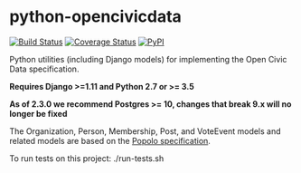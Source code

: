 python-opencivicdata
====================

[![Build Status](https://travis-ci.org/opencivicdata/python-opencivicdata.svg?branch=master)](https://travis-ci.org/opencivicdata/python-opencivicdata)
[![Coverage Status](https://coveralls.io/repos/opencivicdata/python-opencivicdata/badge.png?branch=master)](https://coveralls.io/r/opencivicdata/python-opencivicdata?branch=master)
[![PyPI](https://img.shields.io/pypi/v/opencivicdata.svg)](https://pypi.python.org/pypi/opencivicdata)

Python utilities (including Django models) for implementing the
Open Civic Data specification.

**Requires Django >=1.11 and Python 2.7 or >= 3.5**

**As of 2.3.0 we recommend Postgres >= 10, changes that break 9.x will no longer be fixed**

The Organization, Person, Membership, Post, and VoteEvent models and related models are based on the [Popolo specification](http://popoloproject.com/).

To run tests on this project: ./run-tests.sh
